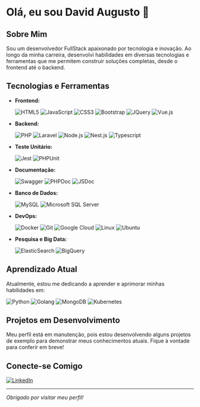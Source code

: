 # Olá, eu sou David Augusto 👋

## Sobre Mim

Sou um desenvolvedor FullStack apaixonado por tecnologia e inovação. Ao longo da minha carreira, desenvolvi habilidades em diversas tecnologias e ferramentas que me permitem construir soluções completas, desde o frontend até o backend.

## Tecnologias e Ferramentas

- **Frontend:** 

  ![HTML5](https://img.shields.io/badge/-HTML5-E34F26?style=for-the-badge&&logo=html5&logoColor=white)
  ![JavaScript](https://img.shields.io/badge/-JavaScript-F7DF1E?style=for-the-badge&&logo=javascript&logoColor=white)
  ![CSS3](https://img.shields.io/badge/-CSS3-1572B6?style=for-the-badge&&logo=css3&logoColor=white)
  ![Bootstrap](https://img.shields.io/badge/-Bootstrap-563D7C?style=for-the-badge&&logo=bootstrap&logoColor=white)
  ![JQuery](https://img.shields.io/badge/-JQuery-0769AD?style=for-the-badge&&logo=jquery&logoColor=white)
  ![Vue.js](https://img.shields.io/badge/-Vue.js-4FC08D?style=for-the-badge&&logo=vue.js&logoColor=white)

- **Backend:** 

  ![PHP](https://img.shields.io/badge/-PHP-777BB4?style=for-the-badge&&logo=php&logoColor=white)
  ![Laravel](https://img.shields.io/badge/-Laravel-FF2D20?style=for-the-badge&&logo=laravel&logoColor=white)
  ![Node.js](https://img.shields.io/badge/-Node.js-339933?style=for-the-badge&&logo=node.js&logoColor=white)
  ![Nest.js](https://img.shields.io/badge/-NestJs-ea2845?style=flat-square&logo=nestjs&logoColor=white)
  ![Typescript](https://img.shields.io/badge/TypeScript-007ACC?style=for-the-badge&logo=typescript&logoColor=white)

- **Teste Unitário:**

  ![Jest](https://img.shields.io/badge/-Jest-C21325?style=for-the-badge&&logo=jest&logoColor=white)
  ![PHPUnit](https://img.shields.io/badge/-PHPUnit-366488?style=for-the-badge&&logo=php&logoColor=white)

- **Documentação:**

  ![Swagger](https://img.shields.io/badge/-Swagger-85EA2D?logo=swagger&logoColor=white&style=for-the-badge)
  ![PHPDoc](https://img.shields.io/badge/-PHPDoc-777BB4?style=for-the-badge&&logo=php&logoColor=white)
  ![JSDoc](https://img.shields.io/badge/-JSDoc-F7DF1E?style=for-the-badge&&logo=javascript&logoColor=white)

- **Banco de Dados:** 

  ![MySQL](https://img.shields.io/badge/-MySQL-4479A1?style=for-the-badge&&logo=mysql&logoColor=white)
  ![Microsoft SQL Server](https://img.shields.io/badge/Microsoft_SQL_Server-CC2927?style=for-the-badge&logo=microsoft-sql-server&logoColor=white)

- **DevOps:** 

  ![Docker](https://img.shields.io/badge/-Docker-2496ED?style=for-the-badge&&logo=docker&logoColor=white)
  ![Git](https://img.shields.io/badge/-Git-F05032?style=for-the-badge&&logo=git&logoColor=white)
  ![Google Cloud](https://img.shields.io/badge/-Google%20Cloud-4285F4?style=for-the-badge&&logo=google-cloud&logoColor=white)
  ![Linux](https://img.shields.io/badge/Linux-FCC624?style=for-the-badge&logo=linux&logoColor=white)
  ![Ubuntu](https://img.shields.io/badge/Ubuntu-E95420?style=for-the-badge&logo=ubuntu&logoColor=white)

- **Pesquisa e Big Data:** 

  ![ElasticSearch](https://img.shields.io/badge/-ElasticSearch-005571?style=for-the-badge&&logo=elasticsearch&logoColor=white)
  ![BigQuery](https://img.shields.io/badge/-BigQuery-4285F4?style=for-the-badge&&logo=google-cloud&logoColor=white)

## Aprendizado Atual

Atualmente, estou me dedicando a aprender e aprimorar minhas habilidades em:

  ![Python](https://img.shields.io/badge/-Python-3776AB?style=for-the-badge&&logo=python&logoColor=white)
  ![Golang](https://img.shields.io/badge/-Golang-00ADD8?style=for-the-badge&&logo=go&logoColor=white)
  ![MongoDB](https://img.shields.io/badge/MongoDB-4EA94B?style=for-the-badge&logo=mongodb&logoColor=white)
  ![Kubernetes](https://img.shields.io/badge/Kubernetes-326CE5?logo=kubernetes&logoColor=white&style=for-the-badge)

## Projetos em Desenvolvimento

Meu perfil está em manutenção, pois estou desenvolvendo alguns projetos de exemplo para demonstrar meus conhecimentos atuais. Fique à vontade para conferir em breve!

## Conecte-se Comigo

[![LinkedIn](https://img.shields.io/badge/-LinkedIn-0A66C2?style=for-the-badge&logo=linkedin&logoColor=white)](https://www.linkedin.com/in/david-augusto-keller-haddad)

---

_Obrigado por visitar meu perfil!_
